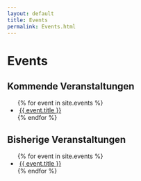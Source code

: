 ```yaml
---
layout: default
title: Events
permalink: Events.html
---
```


# Events

## Kommende Veranstaltungen

<ul>
{% for event in site.events %}
​    <li>
​      <a href="{{ event.url }}">{{ event.title }}</a>
​    </li>
{% endfor %}
</ul>

## Bisherige Veranstaltungen

<ul>
{% for event in site.events %}
​    <li>
​      <a href="{{ event.url }}">{{ event.title }}</a>
​    </li>
{% endfor %}
</ul>